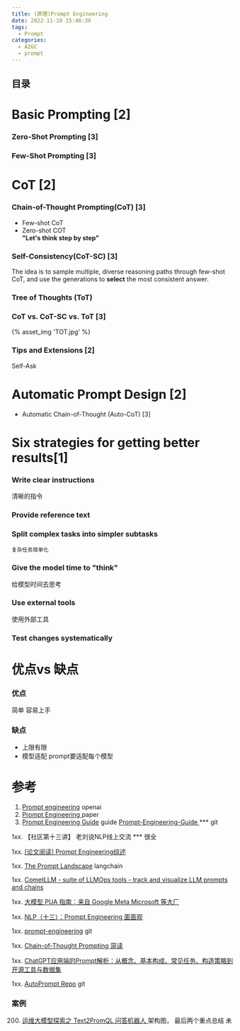 ```yaml
---
title: (原理)Prompt Engineering   
date: 2022-11-10 15:48:39
tags:
  - Prompt
categories: 
  - AIGC
  - prompt  
---
```


<p></p>
<!-- more -->

## 目录
<!-- toc -->

# Basic Prompting [2]
### Zero-Shot Prompting [3]
### Few-Shot Prompting [3]

# CoT [2]
### Chain-of-Thought Prompting(CoT) [3]
+ Few-shot CoT
+ Zero-shot COT  
  **"Let's think step by step"**

### Self-Consistency(CoT-SC) [3]
The idea is to sample multiple, diverse reasoning paths through few-shot CoT, and use the generations to **select** the most consistent answer.  
### Tree of Thoughts (ToT)

### CoT vs. CoT-SC vs. ToT  [3]
{% asset_img 'TOT.jpg' %}

### Tips and Extensions   [2]
Self-Ask 

# Automatic Prompt Design [2]
+ Automatic Chain-of-Thought (Auto-CoT) [3]


# Six strategies for getting better results[1]
### Write clear instructions
   清晰的指令
### Provide reference text

### Split complex tasks into simpler subtasks
    复杂任务简单化
### Give the model time to "think"
   给模型时间去思考
### Use external tools
   使用外部工具
### Test changes systematically



# 优点vs 缺点
### 优点
简单  容易上手
### 缺点
- 上限有限  
- 模型适配
  prompt要适配每个模型

# 参考
1. [Prompt engineering](https://platform.openai.com/docs/guides/prompt-engineering)  openai
2. [Prompt Engineering ](https://lilianweng.github.io/posts/2023-03-15-prompt-engineering/) paper
3. [Prompt Engineering Guide](https://www.promptingguide.ai/techniques) guide
   [Prompt-Engineering-Guide ](https://github.com/www6v/Prompt-Engineering-Guide) *** git
   

1xx.   【社区第十三讲】 老刘说NLP线上交流  *** 很全 

1xx. [[论文阅读] Prompt Engineering综述](https://zhuanlan.zhihu.com/p/682352630)

1xx. [The Prompt Landscape](https://blog.langchain.dev/the-prompt-landscape/)  langchain

1xx. [CometLLM - suite of LLMOps tools - track and visualize LLM prompts and chains](https://colab.research.google.com/github/comet-ml/comet-llm/blob/main/examples/CometLLM_Prompts.ipynb)

1xx. [大模型 PUA 指南：来自 Google Meta Microsoft 等大厂](https://zhuanlan.zhihu.com/p/671915693) 

1xx. [NLP（十三）：Prompt Engineering 面面观](https://zhuanlan.zhihu.com/p/632369186)

1xx. [ prompt-engineering](https://github.com/brexhq/prompt-engineering?tab=readme-ov-file) git

1xx. [Chain-of-Thought Prompting 简读 ](https://finisky.github.io/chain-of-thought-prompting-summary/)

1xx. [ChatGPT应用端的Prompt解析：从概念、基本构成、常见任务、构造策略到开源工具与数据集 ](https://mp.weixin.qq.com/s?__biz=MzAxMjc3MjkyMg==&mid=2648399405&idx=1&sn=75cc058ff83467aa6bf107cf69335e71)

1xx. [AutoPrompt Repo](https://github.com/Eladlev/AutoPrompt) git

### 案例

200. [运维大模型探索之 Text2PromQL 问答机器人 ](https://mp.weixin.qq.com/s/nXoZJ4xfgihA2mnBQ8EdIQ)     架构图， 最后两个重点总结   未



